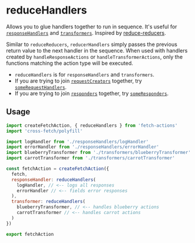 # reduceHandlers
Allows you to glue handlers together to run in sequence. It's useful for [`responseHandlers`](./handleResponseActions.md) and [`transformers`](./handleTransformerActions.md). Inspired by [reduce-reducers](https://github.com/acdlite/reduce-reducers).

Similar to `reduceReducers`, `reducerHandlers` simply passes the previous return value to the next handler in the sequence. When used with handlers created by `handleResponseActions` or `handleTransformerActions`, only the functions matching the action type will be executed.

- `reduceHandlers` is for `responseHandlers` and `transformers`.
- If you are trying to join [`requestCreators`](./handleRequestCreatorActions.md) together, try [`someRequestHandlers`](./someRequestCreators.md).
- If you are trying to join [`responders`](./handleResponderActions.md) together, try [`someResponders`](./someResponders.md).

## Usage

```js
import createFetchAction, { reduceHandlers } from 'fetch-actions'
import 'cross-fetch/polyfill'

import logHandler from './responseHandlers/logHandler'
import errorHandler from './responseHandlers/errorHandler'
import blueberryTransformer from './transformers/blueberryTransformer'
import carrotTransformer from './transformers/carrotTransformer'

const fetchAction = createFetchAction({
  fetch,
  responseHandler: reduceHandlers(
    logHandler, // <-- logs all responses
    errorHandler // <-- fields error responses
  ),
  transformer: reduceHandlers(
    blueberryTransformer, // <-- handles blueberry actions
    carrotTransformer // <-- handles carrot actions
  )
})

export fetchAction
```
